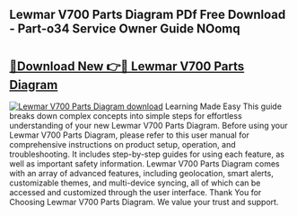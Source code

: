 ## Lewmar V700 Parts Diagram PDf Free Download - Part-o34 Service Owner Guide NOomq

# <h2><a href="http://dftko2.blite.top/?on=Lewmar+V700+Parts+Diagram">🔗Download New 👉🔴 Lewmar V700 Parts Diagram</a></h2>

[![Lewmar V700 Parts Diagram download](https://i.imgur.com/lujVjoI.png)](http://dftko2.blite.top/?on=Lewmar+V700+Parts+Diagram)
Learning Made Easy This guide breaks down complex concepts into simple steps for effortless understanding of your new Lewmar V700 Parts Diagram. Before using your Lewmar V700 Parts Diagram, please refer to this user manual for comprehensive instructions on product setup, operation, and troubleshooting. It includes step-by-step guides for using each feature, as well as important safety information. Lewmar V700 Parts Diagram comes with an array of advanced features, including geolocation, smart alerts, customizable themes, and multi-device syncing, all of which can be accessed and customized through the user interface. Thank You for Choosing Lewmar V700 Parts Diagram. We value your trust and support.
